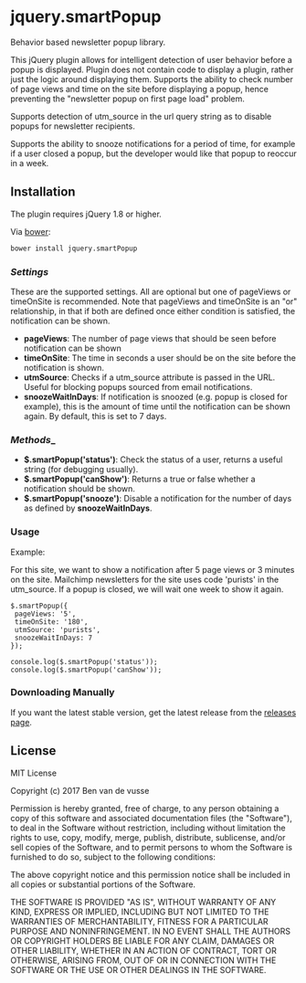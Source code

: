 # jquery.smartPopup

 Behavior based newsletter popup library.

 This jQuery plugin allows for intelligent detection of user behavior before a popup is displayed. Plugin does not contain
 code to display a plugin, rather just the logic around displaying them.  Supports the ability to check number of page views and time on the site before displaying a popup, hence preventing the "newsletter popup on first page load" problem.

 Supports detection of utm_source in the url query string as to disable popups for newsletter recipients.

 Supports the ability to snooze notifications for a period of time, for example if a user closed a popup, but the developer would like that popup to reoccur in a week.

 ## Installation
 The plugin requires jQuery 1.8 or higher.

 Via [bower](https://github.com/vandevusse/jquery.smartPopup/blob/master/bower.json):
 ```bash
 bower install jquery.smartPopup
 ```
 ### _Settings_

 These are the supported settings. All are optional but one of pageViews or timeOnSite is recommended.
 Note that pageViews and timeOnSite is an "or" relationship, in that if both are defined once either condition is satisfied, the notification can be shown.

 * __pageViews__: The number of page views that should be seen before notification can be shown
 * __timeOnSite__: The time in seconds a user should be on the site before the notification is shown.
 * __utmSource__: Checks if a utm_source attribute is passed in the URL. Useful for blocking popups sourced from email notifications.
 * __snoozeWaitInDays__: If notification is snoozed (e.g. popup is closed for example), this is the amount of time until the notification can be shown again. By default, this is set to 7 days.

 ### _Methods__

 * __$.smartPopup('status')__: Check the status of a user, returns a useful string (for debugging usually).
 * __$.smartPopup('canShow')__: Returns a true or false whether a notification should be shown.
 * __$.smartPopup('snooze')__: Disable a notification for the number of days as defined by __snoozeWaitInDays__.


 ### Usage

 Example:

 For this site, we want to show a notification after 5 page views or 3 minutes on the site. Mailchimp newsletters for the site uses code 'purists' in the utm_source. If a popup is closed, we will wait one week to show it again.

 ```
 $.smartPopup({
  pageViews: '5',
  timeOnSite: '180',
  utmSource: 'purists',
  snoozeWaitInDays: 7
 });

 console.log($.smartPopup('status'));
 console.log($.smartPopup('canShow'));
 ```

 ### Downloading Manually

 If you want the latest stable version, get the latest release from the [releases page](https://github.com/vandevusse/jquery.smartPopup/releases).

 ## License

 MIT License

 Copyright (c) 2017 Ben van de vusse

 Permission is hereby granted, free of charge, to any person obtaining a copy
 of this software and associated documentation files (the "Software"), to deal
 in the Software without restriction, including without limitation the rights
 to use, copy, modify, merge, publish, distribute, sublicense, and/or sell
 copies of the Software, and to permit persons to whom the Software is
 furnished to do so, subject to the following conditions:

 The above copyright notice and this permission notice shall be included in all
 copies or substantial portions of the Software.

 THE SOFTWARE IS PROVIDED "AS IS", WITHOUT WARRANTY OF ANY KIND, EXPRESS OR
 IMPLIED, INCLUDING BUT NOT LIMITED TO THE WARRANTIES OF MERCHANTABILITY,
 FITNESS FOR A PARTICULAR PURPOSE AND NONINFRINGEMENT. IN NO EVENT SHALL THE
 AUTHORS OR COPYRIGHT HOLDERS BE LIABLE FOR ANY CLAIM, DAMAGES OR OTHER
 LIABILITY, WHETHER IN AN ACTION OF CONTRACT, TORT OR OTHERWISE, ARISING FROM,
 OUT OF OR IN CONNECTION WITH THE SOFTWARE OR THE USE OR OTHER DEALINGS IN THE
 SOFTWARE.
